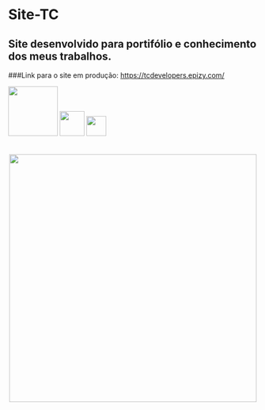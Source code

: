 # Site-TC

## Site desenvolvido para portifólio e conhecimento dos meus trabalhos.

###Link para o site em produção: https://tcdevelopers.epizy.com/

<div>
<img src="https://upload.wikimedia.org/wikipedia/commons/thumb/d/d3/Logo_jQuery.svg/1200px-Logo_jQuery.svg.png" width="100px">
<img width="50px"src="https://upload.wikimedia.org/wikipedia/commons/thumb/6/61/HTML5_logo_and_wordmark.svg/200px-HTML5_logo_and_wordmark.svg.png">
<img width="40px"src="https://upload.wikimedia.org/wikipedia/commons/thumb/d/d5/CSS3_logo_and_wordmark.svg/120px-CSS3_logo_and_wordmark.svg.png">
</div>
<br>
<br>

<div align="center">
<img width="500px" overflow="scroll" src="https://github.com/CarlaMGaldino/Site-TC/blob/main/screen.png">
</div>
